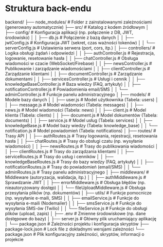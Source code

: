 # Struktura back-endu

backend/
├── node_modules/               # Folder z zainstalowanymi zależnościami (generowany automatycznie)
├── src/                        # Katalog z kodem źródłowym
│   ├── config/                 # Konfiguracja aplikacji (np. połączenie z DB, JWT, środowisko)
│   │   ├── db.js               # Połączenie z bazą danych
│   │   ├── jwtConfig.js        # Konfiguracja JWT (sekret, czas ważności tokenów)
│   │   └── serverConfig.js     # Ustawienia serwera (port, cors, itp.)
│   ├── controllers/            # Logika obsługi żądań i odpowiedzi
│   │   ├── authController.js   # Rejestracja, logowanie, resetowanie hasła
│   │   ├── chatController.js   # Obsługa wiadomości w czacie (WebSocket/Firebase)
│   │   ├── newsController.js   # Publikowanie i zarządzanie wiadomościami
│   │   ├── clientController.js # Zarządzanie klientami
│   │   ├── documentController.js # Zarządzanie dokumentami
│   │   ├── servicesController.js # Usługi i cennik
│   │   ├── knowledgeBaseController.js # Baza wiedzy (FAQ, artykuły)
│   │   ├── notificationController.js # Powiadomienia email/SMS
│   │   └── adminController.js  # Funkcje panelu administracyjnego
│   ├── models/                 # Modele bazy danych
│   │   ├── user.js             # Model użytkownika (Tabela: users)
│   │   ├── message.js          # Model wiadomości (Tabela: messages)
│   │   ├── news.js             # Model wiadomości (Tabela: news)
│   │   ├── client.js           # Model klienta (Tabela: clients)
│   │   ├── document.js         # Model dokumentów (Tabela: documents)
│   │   ├── service.js          # Model usług (Tabela: services)
│   │   ├── knowledgeBase.js    # Model bazy wiedzy (Tabela: knowledge_base)
│   │   └── notification.js     # Model powiadomień (Tabela: notifications)
│   ├── routes/                 # Trasy API
│   │   ├── authRoutes.js       # Trasy logowania, rejestracji, resetowania hasła
│   │   ├── chatRoutes.js       # Trasy do obsługi czatu (np. wysyłanie wiadomości)
│   │   ├── newsRoutes.js       # Trasy do publikowania wiadomości
│   │   ├── clientRoutes.js     # Trasy do zarządzania klientami
│   │   ├── serviceRoutes.js    # Trasy do usług i cenników
│   │   ├── knowledgeBaseRoutes.js # Trasy do bazy wiedzy (FAQ, artykuły)
│   │   ├── notificationRoutes.js # Trasy do powiadomień (email/SMS)
│   │   └── adminRoutes.js      # Trasy panelu administracyjnego
│   ├── middleware/             # Middleware (autoryzacja, walidacja, itp.)
│   │   ├── authMiddleware.js   # Sprawdzanie JWT
│   │   ├── errorMiddleware.js  # Obsługa błędów (np. nieautoryzowany dostęp)
│   │   └── fileUploadMiddleware.js # Obsługa przesyłania plików (np. dokumentów)
│   ├── utils/                  # Funkcje pomocnicze (np. wysyłanie e-maili, SMS)
│   │   ├── emailService.js     # Funkcje do wysyłania e-maili (Nodemailer)
│   │   ├── smsService.js       # Funkcje do wysyłania SMS-ów (Twilio)
│   │   └── fileService.js      # Funkcje do obsługi plików (upload, zapis)
│   ├── .env                    # Zmienne środowiskowe (np. dane dostępowe do bazy)
│   ├── server.js               # Główny plik uruchamiający aplikację
│   └── package.json            # Zależności projektu i konfiguracja skryptów
├── package-lock.json           # Lock file z dokładnymi wersjami zależności
└── package.json                # Plik konfiguracyjny zależności, skryptów, informacji o projekcie
